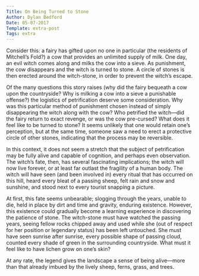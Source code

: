 ```yaml
---
Title: On Being Turned to Stone
Author: Dylan Bedford
Date: 05-07-2017
Template: extra-post
Tags: extra
---
```


Consider this: a fairy has gifted upon no one in particular (the residents of Mitchell’s Fold?) a cow that provides an unlimited supply of milk. One day, an evil witch comes along and milks the cow into a sieve. As punishment, the cow disappears and the witch is turned to stone. A circle of stones is then erected around the witch-stone, in order to prevent the witch’s escape.

Of the many questions this story raises (why did the fairy bequeath a cow upon the countryside? Why is milking a cow into a sieve a punishable offense?) the logistics of petrification deserve some consideration. Why was this particular method of punishment chosen instead of simply disappearing the witch along with the cow? Who petrified the witch—did the fairy return to exact revenge, or was the cow pre-cursed? What does it feel like to be turned to stone? It seems unlikely that one would retain one’s perception, but at the same time, someone saw a need to erect a protective circle of other stones, indicating that the process may be reversible.

In this context, it does not seem a stretch that the subject of petrification may be fully alive and capable of cognition, and perhaps even observation. The witch’s fate, then, has several fascinating implications; the witch will now live forever, or at least far outlast the fragility of a human body. The witch will have seen (and been involved in) every ritual that has occurred on this hill, heard every bleat of a passing sheep, felt rain and snow and sunshine, and stood next to every tourist snapping a picture. 

At first, this fate seems unbearable; slogging through the years, unable to die, held in place by dirt and time and gravity, enduring existence. However, this existence could gradually become a learning experience in discovering the patience of stone. The witch-stone must have watched the passing years, seeing fellow rocks chipped away and used while she (out of respect for her position or legendary status) has been left untouched.  She must have seen sunrise after sunrise, every possible shape of passing cloud, counted every shade of green in the surrounding countryside. What must it feel like to have lichen grow on one’s skin?

At any rate, the legend gives the landscape a sense of being alive—more than that already imbued by the lively sheep, ferns, grass, and trees. 

